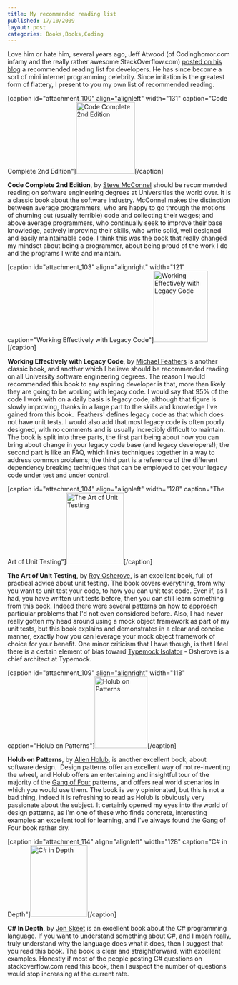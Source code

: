 ```yaml
---
title: My recommended reading list
published: 17/10/2009
layout: post
categories: Books,Books,Coding
---
```

Love him or hate him, several years ago, Jeff Atwood (of Codinghorror.com infamy and the really rather awesome StackOverflow.com) <a title="Recommended reading on codinghorror.com" href="http://www.codinghorror.com/blog/archives/000020.html" target="_blank">posted on his blog</a> a recommended reading list for developers. He has since become a sort of mini internet programming celebrity. Since imitation is the greatest form of flattery, I present to you my own list of recommended reading.
<p style="text-align: left;"></p>


[caption id="attachment_100" align="alignleft" width="131" caption="Code Complete 2nd Edition"]<a href="http://www.amazon.co.uk/gp/product/0735619670?ie=UTF8&amp;tag=tempocohes-21&amp;linkCode=as2&amp;camp=1634&amp;creative=6738&amp;creativeASIN=0735619670"><img class="size-full wp-image-100 " title="Code Complete 2nd Edition" src="http://temporalcohesion.co.uk/wp-content/uploads/2009/10/51seLiYuURL._SL160_.jpg" alt="Code Complete 2nd Edition" width="131" height="160" /></a>[/caption]
<p style="text-align: left;"><strong>Code Complete 2nd Edition</strong>, by <a title="SteveMcConnell.com" href="http://www.stevemcconnell.com/" target="_blank">Steve McConnel</a> should be recommended reading on software engineering degrees at Universities the world over. It is a classic book about the software industry. McConnel makes the distinction between average programmers, who are happy to go through the motions of churning out (usually terrible) code and collecting their wages; and above average programmers, who continually seek to improve their base knowledge, actively improving their skills, who write solid, well designed and easily maintainable code. I think this was the book that really changed my mindset about being a programmer, about being proud of the work I do and the programs I write and maintain.</p>
<p style="text-align: left;"></p>
<p style="text-align: left;"></p>
<p style="text-align: left;"></p>


[caption id="attachment_103" align="alignright" width="121" caption="Working Effectively with Legacy Code"]<a href="http://www.amazon.co.uk/gp/product/0131177052?ie=UTF8&amp;tag=tempocohes-21&amp;linkCode=as2&amp;camp=1634&amp;creative=6738&amp;creativeASIN=0131177052"><img class="size-full wp-image-103  " title="Working Effectively with Legacy Code" src="http://temporalcohesion.co.uk/wp-content/uploads/2009/10/51TG9F1B8AL._SL160_.jpg" alt="Working Effectively with Legacy Code" width="121" height="160" /></a>[/caption]
<p style="text-align: left;"><strong>Working Effectively with Legacy Code</strong>, by <a title="MichaelFeathers.com" href="http://www.michaelfeathers.com/" target="_blank">Michael Feathers</a> is another classic book, and another which I believe should be recommended reading on all University software engineering degrees. The reason I would recommended this book to any aspiring developer is that, more than likely they are going to be working with legacy code. I would say that 95% of the code I work with on a daily basis is legacy code, although that figure is slowly improving, thanks in a large part to the skills and knowledge I've gained from this book.  Feathers' defines legacy code as that which does not have unit tests. I would also add that most legacy code is often poorly designed, with no comments and is usually incredibly difficult to maintain. The book is split into three parts, the first part being about how you can bring about change in your legacy code base (and legacy developers!); the second part is like an FAQ, which links techniques together in a way to address common problems; the third part is a reference of the different dependency breaking techniques that can be employed to get your legacy code under test and under control.</p>
<p style="text-align: left;"></p>
<p style="text-align: left;"></p>


[caption id="attachment_104" align="alignleft" width="128" caption="The Art of Unit Testing"]<a href="http://www.amazon.co.uk/gp/product/1933988274?ie=UTF8&amp;tag=tempocohes-21&amp;linkCode=as2&amp;camp=1634&amp;creative=6738&amp;creativeASIN=1933988274"><img class="size-full wp-image-104  " title="The Art of Unit Testing" src="http://temporalcohesion.co.uk/wp-content/uploads/2009/10/51PwNFas0pL._SL160_.jpg" alt="The Art of Unit Testing" width="128" height="160" /></a>[/caption]
<p style="text-align: left;"><strong>The Art of Unit Testing</strong>, by <a title="ISerializable - Roy Osherove's Blog" href="http://weblogs.asp.net/ROsherove/" target="_blank">Roy Osherove</a>, is an excellent book, full of practical advice about unit testing. The book covers everything, from why you want to unit test your code, to how you can unit test code. Even if, as I had, you have written unit tests before, then you can still learn something from this book. Indeed there were several patterns on how to approach particular problems that I'd not even considered before. Also, I had never really gotten my head around using a mock object framework as part of my unit tests, but this book explains and demonstrates in a clear and concise manner, exactly how you can leverage your mock object framework of choice for your benefit. One minor criticism that I have though, is that I feel there is a certain element of bias toward <a title="Typemock Isolator, mock object framework" href="http://learn.typemock.com/" target="_blank">Typemock Isolator</a> - Osherove is a chief architect at Typemock.</p>
<p style="text-align: left;"></p>
<p style="text-align: left;"></p>


[caption id="attachment_109" align="alignright" width="118" caption="Holub on Patterns"]<a href="http://www.amazon.co.uk/gp/product/159059388X?ie=UTF8&amp;tag=tempocohes-21&amp;linkCode=as2&amp;camp=1634&amp;creative=6738&amp;creativeASIN=159059388X"><img class="size-full wp-image-109  " title="Holub on Patterns" src="http://temporalcohesion.co.uk/wp-content/uploads/2009/10/51DbmGYuYuL._SL160_.jpg" alt="Holub on Patterns" width="118" height="160" /></a>[/caption]

<strong>Holub on Patterns</strong>, by <a title="Holub.com" href="http://www.holub.com/" target="_blank">Allen Holub</a>, is another excellent book, about software design.  Design patterns offer an excellent way of not re-inventing the wheel, and Holub offers an entertaining and insightful tour of the majority of the <a title="The Famous Gang of Four book" href="href=&quot;http://www.amazon.co.uk/gp/product/0201633612?ie=UTF8&amp;tag=tempocohes-21&amp;linkCode=as2&amp;camp=1634&amp;creative=6738&amp;creativeASIN=0201633612&quot;" target="_blank">Gang of Four</a> patterns, and offers real world scenarios in which you would use them. The book is very opinionated, but this is not a bad thing, indeed it is refreshing to read as Holub is obviously very passionate about the subject. It certainly opened my eyes into the world of design patterns, as I'm one of these who finds concrete, interesting examples an excellent tool for learning, and I've always found the Gang of Four book rather dry.

[caption id="attachment_114" align="alignleft" width="128" caption="C# in Depth"]<a href="http://www.amazon.co.uk/gp/product/1933988363?ie=UTF8&amp;tag=tempocohes-21&amp;linkCode=as2&amp;camp=1634&amp;creative=6738&amp;creativeASIN=1933988363"><img class="size-full wp-image-114  " title="C# in Depth" src="http://temporalcohesion.co.uk/wp-content/uploads/2009/10/41-I8sBZWSL._SL160_.jpg" alt="C# in Depth" width="128" height="160" /></a>[/caption]

<strong>C# In Depth</strong>, by <a title="Jon Skeet's Coding Blog" href="http://msmvps.com/blogs/jon_skeet/default.aspx" target="_blank">Jon Skeet</a> is an excellent book about the C# programming language. If you want to understand something about C#, and I mean really, truly understand why the language does what it does, then I suggest that you read this book. The book is clear and straightforward, with excellent examples. Honestly if most of the people posting C# questions on stackoverflow.com read this book, then I suspect the number of questions would stop increasing at the current rate.
